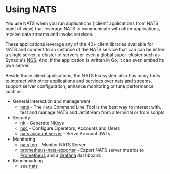 # Using NATS

You use NATS when you run applications ('client' applications from NATS' point of view) that leverage NATS to communicate with other applications, receive data streams and invoke services.

These applications leverage any of the 40+ client libraries available for NATS and connect to an instance of the NATS service that can can be either a single server, a cluster of servers or even a global super-cluster such as Synadia's [NGS](https://synadia.com/ngs). And, if the application is written in Go, it can even embed its own server.

Beside those client applications, the NATS Ecosystem also has many tools to interact with other applications and services over nats and streams, support server configuration, enhance monitoring or tune performance such as:

* General interaction and management
  * [nats](natscli.md) - The `nats` Command Line Tool is the best way to interact with, test and manage NATS and JetStream from a terminal or from scripts
* Security
  * [nk](nk.md) - Generate NKeys
  * [nsc](nsc/) - Configure Operators, Accounts and Users
  * [nats account server](/nats-tools/nas/README.md) - Serve Account JWTs
* Monitoring
  * [nats top](nats_top/) - Monitor NATS Server
  * [prometheus-nats-exporter](https://github.com/nats-io/prometheus-nats-exporter) - Export NATS server metrics to [Prometheus](https://prometheus.io/) and a [Grafana](https://grafana.com) dashboard.
* Benchmarking
  * see [nats](natscli.md)

